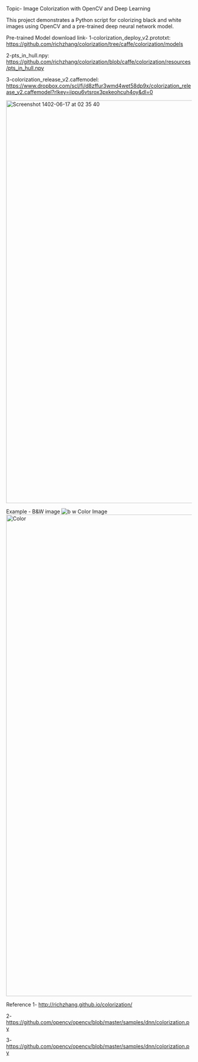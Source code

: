 Topic-
Image Colorization with OpenCV and Deep Learning

This project demonstrates a Python script for colorizing black and white images using OpenCV and a pre-trained deep neural network model.

Pre-trained Model download link-
1-colorization_deploy_v2.prototxt: https://github.com/richzhang/colorization/tree/caffe/colorization/models

2-pts_in_hull.npy: https://github.com/richzhang/colorization/blob/caffe/colorization/resources/pts_in_hull.npy

3-colorization_release_v2.caffemodel: https://www.dropbox.com/scl/fi/d8zffur3wmd4wet58dp9x/colorization_release_v2.caffemodel?rlkey=iippu6vtsrox3pxkeohcuh4oy&dl=0

<img width="1090" alt="Screenshot 1402-06-17 at 02 35 40" src="https://github.com/AbhilipsaJena/Image_colorization-OpenCV/assets/117637851/be712f1a-47e0-4224-9487-c1926a475c3e">

Example - 
B&W image 
![b w](https://github.com/AbhilipsaJena/Image_colorization-OpenCV/assets/117637851/b28e9b24-8186-4e55-bf56-aeb90c1b2eae)
Color Image
<img width="1303" alt="Color" src="https://github.com/AbhilipsaJena/Image_colorization-OpenCV/assets/117637851/3d3f77dc-f234-46f0-bda6-4385da08c813">


Reference
1- http://richzhang.github.io/colorization/

2- https://github.com/opencv/opencv/blob/master/samples/dnn/colorization.py

3- https://github.com/opencv/opencv/blob/master/samples/dnn/colorization.py
